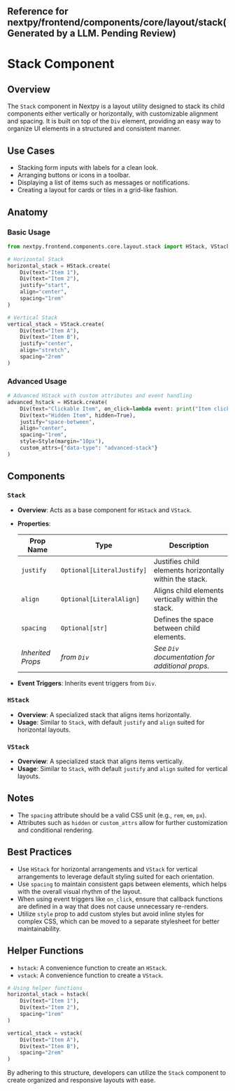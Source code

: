 ##  Reference for nextpy/frontend/components/core/layout/stack(Generated by a LLM. Pending Review)

# Stack Component

## Overview

The `Stack` component in Nextpy is a layout utility designed to stack its child components either vertically or horizontally, with customizable alignment and spacing. It is built on top of the `Div` element, providing an easy way to organize UI elements in a structured and consistent manner.

## Use Cases

- Stacking form inputs with labels for a clean look.
- Arranging buttons or icons in a toolbar.
- Displaying a list of items such as messages or notifications.
- Creating a layout for cards or tiles in a grid-like fashion.

## Anatomy

### Basic Usage

```python
from nextpy.frontend.components.core.layout.stack import HStack, VStack

# Horizontal Stack
horizontal_stack = HStack.create(
    Div(text="Item 1"),
    Div(text="Item 2"),
    justify="start",
    align="center",
    spacing="1rem"
)

# Vertical Stack
vertical_stack = VStack.create(
    Div(text="Item A"),
    Div(text="Item B"),
    justify="center",
    align="stretch",
    spacing="2rem"
)
```

### Advanced Usage

```python
# Advanced HStack with custom attributes and event handling
advanced_hstack = HStack.create(
    Div(text="Clickable Item", on_click=lambda event: print("Item clicked")),
    Div(text="Hidden Item", hidden=True),
    justify="space-between",
    align="center",
    spacing="1rem",
    style=Style(margin="10px"),
    custom_attrs={"data-type": "advanced-stack"}
)
```

## Components

### `Stack`

- **Overview**: Acts as a base component for `HStack` and `VStack`.
- **Properties**:
  
  | Prop Name           | Type                                              | Description                                             |
  |---------------------|---------------------------------------------------|---------------------------------------------------------|
  | `justify`           | `Optional[LiteralJustify]`                        | Justifies child elements horizontally within the stack. |
  | `align`             | `Optional[LiteralAlign]`                          | Aligns child elements vertically within the stack.       |
  | `spacing`           | `Optional[str]`                                   | Defines the space between child elements.               |
  | *Inherited Props*   | *from `Div`*                                      | *See `Div` documentation for additional props.*         |

- **Event Triggers**: Inherits event triggers from `Div`.

### `HStack`

- **Overview**: A specialized stack that aligns items horizontally.
- **Usage**: Similar to `Stack`, with default `justify` and `align` suited for horizontal layouts.

### `VStack`

- **Overview**: A specialized stack that aligns items vertically.
- **Usage**: Similar to `Stack`, with default `justify` and `align` suited for vertical layouts.

## Notes

- The `spacing` attribute should be a valid CSS unit (e.g., `rem`, `em`, `px`).
- Attributes such as `hidden` or `custom_attrs` allow for further customization and conditional rendering.

## Best Practices

- Use `HStack` for horizontal arrangements and `VStack` for vertical arrangements to leverage default styling suited for each orientation.
- Use `spacing` to maintain consistent gaps between elements, which helps with the overall visual rhythm of the layout.
- When using event triggers like `on_click`, ensure that callback functions are defined in a way that does not cause unnecessary re-renders.
- Utilize `style` prop to add custom styles but avoid inline styles for complex CSS, which can be moved to a separate stylesheet for better maintainability.

## Helper Functions

- `hstack`: A convenience function to create an `HStack`.
- `vstack`: A convenience function to create a `VStack`.

```python
# Using helper functions
horizontal_stack = hstack(
    Div(text="Item 1"),
    Div(text="Item 2"),
    spacing="1rem"
)

vertical_stack = vstack(
    Div(text="Item A"),
    Div(text="Item B"),
    spacing="2rem"
)
```

By adhering to this structure, developers can utilize the `Stack` component to create organized and responsive layouts with ease.